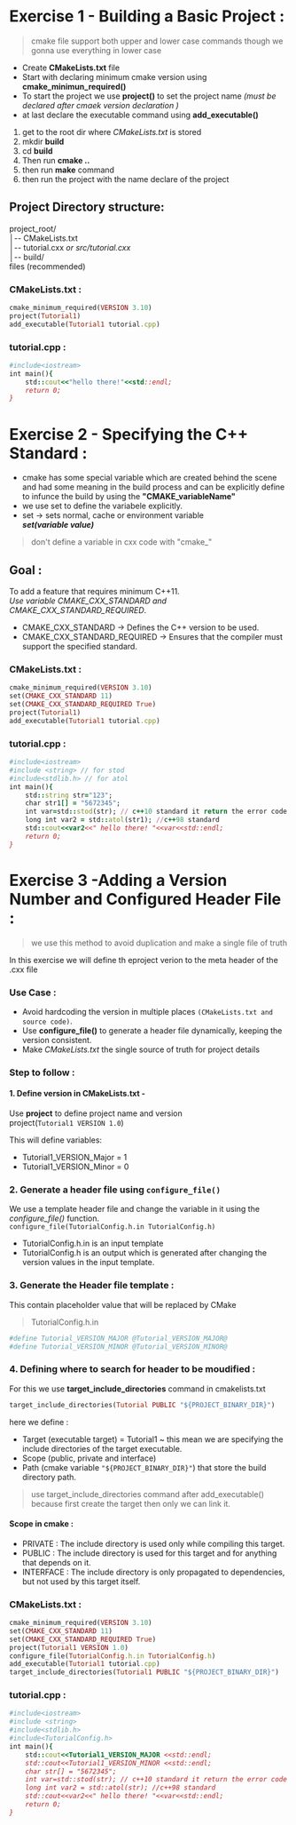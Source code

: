 #
# Exercise 1 - Building a Basic Project :

>cmake file support both upper and lower case commands though we gonna use everything in lower case

- Create **CMakeLists.txt** file
- Start with declaring minimum cmake version using **cmake_minimun_required()**
- To start the project we use **project()** to set the project name *(must be declared after cmaek version declaration )*
- at last declare the executable command using **add_executable()**



1. get to the root dir where *CMakeLists.txt* is stored 
2. mkdir **build**
3. cd **build**
4. Then run **cmake ..**
5. then run **make** command
6. then run the project with the name declare of the project

## Project Directory structure:

project_root/        
│-- CMakeLists.txt   
│-- tutorial.cxx *or src/tutorial.cxx*     
│-- build/           
files (recommended)

### CMakeLists.txt :
```ruby
cmake_minimum_required(VERSION 3.10)
project(Tutorial1)
add_executable(Tutorial1 tutorial.cpp)
```
### tutorial.cpp :
```ruby
#include<iostream>
int main(){
    std::cout<<"hello there!"<<std::endl;
    return 0;
}
```
#
# Exercise 2 - Specifying the C++ Standard :
* cmake has some special variable which are created behind the scene and had some meaning in the build process and can be explicitly define to infunce the build by using the **"CMAKE_variableName"**
* we use set to define the variabele explicitly.
* set -> sets normal, cache or environment variable \
***set(variable value)***
> don't define a variable in cxx code with "cmake_"

## Goal :
To add a feature that requires minimum C++11.\
*Use variable CMAKE_CXX_STANDARD and CMAKE_CXX_STANDARD_REQUIRED*.

- CMAKE_CXX_STANDARD → Defines the C++ version to be used.
- CMAKE_CXX_STANDARD_REQUIRED → Ensures that the compiler must support the specified standard.
### CMakeLists.txt :
```ruby
cmake_minimum_required(VERSION 3.10)
set(CMAKE_CXX_STANDARD 11)
set(CMAKE_CXX_STANDARD_REQUIRED True)
project(Tutorial1)
add_executable(Tutorial1 tutorial.cpp)
```
### tutorial.cpp :
```ruby
#include<iostream>
#include <string> // for stod
#include<stdlib.h> // for atol
int main(){
    std::string str="123";
    char str1[] = "5672345";
    int var=std::stod(str); // c++10 standard it return the error code
    long int var2 = std::atol(str1); //c++98 standard
    std::cout<<var2<<" hello there! "<<var<<std::endl;
    return 0;
}
```
#
# Exercise 3 -Adding a Version Number and Configured Header File :
>we use this method to avoid duplication and make a single file of truth

In this exercise we will define th eproject verion to the meta header of the .cxx file
### Use Case :
- Avoid hardcoding the version in multiple places ```(CMakeLists.txt and source code)```.
- Use **configure_file()** to generate a header file dynamically, keeping the version consistent.
- Make *CMakeLists.txt* the single source of truth for project details

### Step to follow :
#### 1. Define version in CMakeLists.txt -
Use **project** to define project name and version \
project(```Tutorial1 VERSION 1.0```)

This will define variables:
- Tutorial1_VERSION_Major = 1
- Tutorial1_VERSION_Minor = 0
### 2. Generate a header file using ```configure_file()```
We use a template header file and change the variable in it using the *configure_file()* function.\
```configure_file(TutorialConfig.h.in TutorialConfig.h)```
- TutorialConfig.h.in is an input template 
- TutorialConfig.h is an output which is generated after changing the version values in the input template.
### 3. Generate the Header file template :
This contain placeholder value that will be replaced by CMake
>TutorialConfig.h.in
```ruby
#define Tutorial_VERSION_MAJOR @Tutorial_VERSION_MAJOR@
#define Tutorial_VERSION_MINOR @Tutorial_VERSION_MINOR@
```
### 4. Defining where to search for header to be moudified :
For this we use **target_include_directories** command in cmakelists.txt
```ruby
target_include_directories(Tutorial PUBLIC "${PROJECT_BINARY_DIR}")
```
here we define :
- Target (executable target) = Tutorial1 ~ this mean we are specifying the include directories of the target executable.
- Scope (public, private and interface)
- Path (cmake variable ```"${PROJECT_BINARY_DIR}"```) that store the build directory path. 
> use target_include_directories command after add_executable() because first create the target then only we can link it.

#### Scope in cmake :
- PRIVATE : The include directory is used only while compiling this target.
- PUBLIC : The include directory is used for this target and for anything that depends on it.
- INTERFACE : The include directory is only propagated to dependencies, but not used by this target itself.

### CMakeLists.txt :
```ruby
cmake_minimum_required(VERSION 3.10)
set(CMAKE_CXX_STANDARD 11)
set(CMAKE_CXX_STANDARD_REQUIRED True)
project(Tutorial1 VERSION 1.0)
configure_file(TutorialConfig.h.in TutorialConfig.h)
add_executable(Tutorial1 tutorial.cpp)
target_include_directories(Tutorial1 PUBLIC "${PROJECT_BINARY_DIR}")
```
### tutorial.cpp :
```ruby
#include<iostream>
#include <string>
#include<stdlib.h>
#include<TutorialConfig.h>
int main(){
    std::cout<<Tutorial1_VERSION_MAJOR <<std::endl;
    std::cout<<Tutorial1_VERSION_MINOR <<std::endl;
    char str[] = "5672345";
    int var=std::stod(str); // c++10 standard it return the error code
    long int var2 = std::atol(str); //c++98 standard
    std::cout<<var2<<" hello there! "<<var<<std::endl;
    return 0;
}
```
